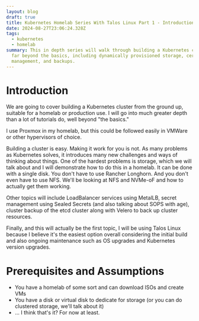 ```yaml
---
layout: blog
draft: true
title: Kubernetes Homelab Series With Talos Linux Part 1 - Introduction
date: 2024-08-27T23:06:24.328Z
tags:
  - kubernetes
  - homelab
summary: This in depth series will walk through building a Kubernetes cluster
  far beyond the basics, including dynamically provisioned storage, certificate
  management, and backups.
---
```

# Introduction

W﻿e are going to cover building a Kubernetes cluster from the ground up, suitable for a homelab or production use. I will go into much greater depth than a lot of tutorials do, well beyond "the basics."

I﻿ use Proxmox in my homelab, but this could be followed easily in VMWare or other hypervisors of choice.

B﻿uilding a cluster is easy. Making it work for you is not. As many problems as Kubernetes solves, it introduces many new challenges and ways of thinking about things. One of the hardest problems is storage, which we will talk about and I will demonstrate how to do this in a homelab. It can be done with a single disk. You don't have to use Rancher Longhorn. And you don't even have to use NFS. We'll be looking at NFS and NVMe-oF and how to actually get them working.

O﻿ther topics will include LoadBalancer services using MetalLB, secret management using Sealed Secrets (and also talking about SOPS with age), cluster backup of the etcd cluster along with Velero to back up cluster resources.

F﻿inally, and this will actually be the first topic, I will be using Talos Linux because I believe it's the easiest option overall considering the initial build and also ongoing maintenance such as OS upgrades and Kubernetes version upgrades.

# Prerequisites and Assumptions

* Y﻿ou have a homelab of some sort and can download ISOs and create VMs
* Y﻿ou have a disk or virtual disk to dedicate for storage (or you can do clustered storage, we'll talk about it)
* .﻿.. I think that's it? For now at least.